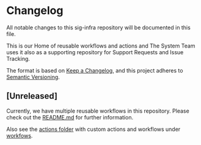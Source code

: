 # Changelog

All notable changes to this sig-infra repository  will be documented in this file.

This is our Home of reusable workflows and actions and The System Team uses it also as a supporting repository for Support Requests and Issue Tracking.

The format is based on [Keep a Changelog](https://keepachangelog.com/en/1.0.0/),
and this project adheres to [Semantic Versioning](https://semver.org/spec/v2.0.0.html).

## [Unreleased]

Currently, we have multiple reusable workflows in this repository. Please check out the [README.md](README.md) for further information.

Also see the [actions folder](.github/actions) with custom actions and workflows under [workfows](.github/workflows).